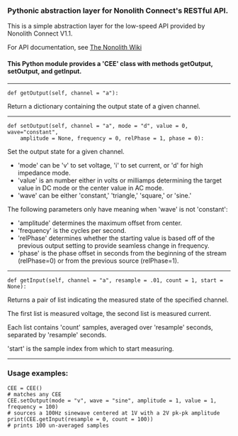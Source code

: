 ### Pythonic abstraction layer for Nonolith Connect's RESTful API.

This is a simple abstraction layer for the low-speed API provided by Nonolith Connect V1.1.

For API documentation, see [The Nonolith Wiki](http://wiki.nonolithlabs.com/cee/Simple_REST_API_V1/)

#### This Python module provides a 'CEE' class with methods getOutput, setOutput, and getInput. 

-----

	def getOutput(self, channel = "a"):

Return a dictionary containing the output state of a given channel.

----

	def setOutput(self, channel = "a", mode = "d", value = 0, wave="constant", 
		amplitude = None, frequency = 0, relPhase = 1, phase = 0):
	
Set the output state for a given channel.

* 'mode' can be 'v' to set voltage, 'i' to set current, or 'd' for high impedance mode.
* 'value' is an number either in volts or milliamps determining the target value in DC mode or the center value in AC mode.
* 'wave' can be either 'constant,' 'triangle,' 'square,' or 'sine.'

The following parameters only have meaning when 'wave' is not 'constant':

* 'amplitude' determines the maximum offset from center.
* 'frequency' is the cycles per second.
* 'relPhase' determines whether the starting value is based off of the previous output setting to provide seamless change in frequency.
* 'phase' is the phase offset in seconds from the beginning of the stream (relPhase=0) or from the previous source (relPhase=1).

-----

	def getInput(self, channel = "a", resample = .01, count = 1, start = None):

Returns a pair of list indicating the measured state of the specified channel.

The first list is measured voltage, the second list is measured current.

Each list contains 'count' samples, averaged over 'resample' seconds, separated by 'resample' seconds.

'start' is the sample index from which to start measuring.

-----

### Usage examples:

	CEE = CEE()
	# matches any CEE
	CEE.setOutput(mode = "v", wave = "sine", amplitude = 1, value = 1, frequency = 100)
	# sources a 100Hz sinewave centered at 1V with a 2V pk-pk amplitude
	print(CEE.getInput(resample = 0, count = 100))
	# prints 100 un-averaged samples
